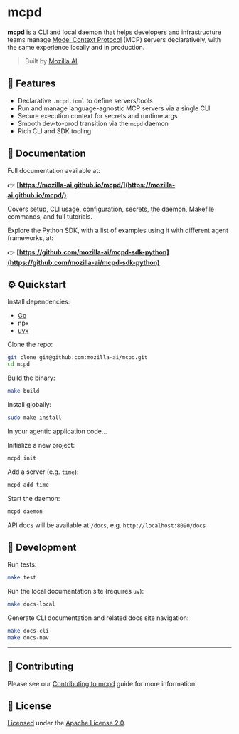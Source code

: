 # mcpd

**mcpd** is a CLI and local daemon that helps developers and infrastructure teams manage 
[Model Context Protocol](https://github.com/mozilla-ai/mcp-spec) (MCP) servers declaratively, 
with the same experience locally and in production.

> Built by [Mozilla AI](https://mozilla.ai)

## 🚀 Features

- Declarative `.mcpd.toml` to define servers/tools
- Run and manage language-agnostic MCP servers via a single CLI
- Secure execution context for secrets and runtime args
- Smooth dev-to-prod transition via the `mcpd` daemon
- Rich CLI and SDK tooling

## 📖 Documentation

Full documentation available at:

👉 **[https://mozilla-ai.github.io/mcpd/](https://mozilla-ai.github.io/mcpd/)**

Covers setup, CLI usage, configuration, secrets, the daemon, Makefile commands, and full tutorials.

Explore the Python SDK, with a list of examples using it with different agent frameworks, at:

👉 **[https://github.com/mozilla-ai/mcpd-sdk-python](https://github.com/mozilla-ai/mcpd-sdk-python)**

## ⚙️ Quickstart

Install dependencies:

- [Go](https://go.dev/doc/install)
- [npx](https://docs.npmjs.com/downloading-and-installing-node-js-and-npm)
- [uvx](https://docs.astral.sh/uv/getting-started/installation/)

Clone the repo:
```bash
git clone git@github.com:mozilla-ai/mcpd.git
cd mcpd
```

Build the binary:
```bash
make build
```

Install globally:
```bash
sudo make install
```

In your agentic application code...

Initialize a new project:
```bash
mcpd init
```

Add a server (e.g. `time`):
```bash
mcpd add time
```

Start the daemon:
```bash
mcpd daemon
```

API docs will be available at `/docs`, e.g. `http://localhost:8090/docs` 

## 🧰 Development

Run tests:
```bash
make test
```

Run the local documentation site (requires `uv`):
```bash
make docs-local
```

Generate CLI documentation and related docs site navigation:
```bash
make docs-cli
make docs-nav
```

---

## 🤝 Contributing

Please see our [Contributing to mcpd](CONTRIBUTING.md) guide for more information. 

## 📄 License

[Licensed](LICENSE) under the [Apache License 2.0](https://www.apache.org/licenses/LICENSE-2.0).


